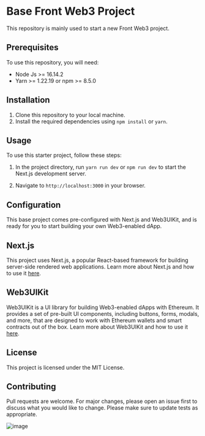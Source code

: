 # **Base Front Web3 Project**

This repository is mainly used to start a new Front Web3 project.

## **Prerequisites**

To use this repository, you will need:

-   Node Js >= 16.14.2
-   Yarn >= 1.22.19 or npm >= 8.5.0

## **Installation**

1. Clone this repository to your local machine.
2. Install the required dependencies using `npm install` or `yarn`.

## **Usage**

To use this starter project, follow these steps:

1. In the project directory, run `yarn run dev` or `npm run dev` to start the Next.js development server.

2. Navigate to `http://localhost:3000` in your browser.

## **Configuration**

This base project comes pre-configured with Next.js and Web3UIKit, and is ready for you to start building your own Web3-enabled dApp.

## **Next.js**

This project uses Next.js, a popular React-based framework for building server-side rendered web applications. Learn more about Next.js and how to use it [here](https://nextjs.org/learn).

## **Web3UIKit**

Web3UIKit is a UI library for building Web3-enabled dApps with Ethereum. It provides a set of pre-built UI components, including buttons, forms, modals, and more, that are designed to work with Ethereum wallets and smart contracts out of the box. Learn more about Web3UIKit and how to use it [here](https://github.com/uikit/web3).

## **License**

This project is licensed under the MIT License.

## **Contributing**

Pull requests are welcome. For major changes, please open an issue first to discuss what you would like to change. Please make sure to update tests as appropriate.

![image](https://user-images.githubusercontent.com/27771851/223456205-21fb5ba3-6dd2-47de-8deb-c6ba43115887.png)
